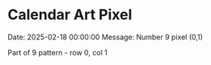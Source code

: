 # Calendar Art Pixel

Date: 2025-02-18 00:00:00
Message: Number 9 pixel (0,1)

Part of 9 pattern - row 0, col 1
